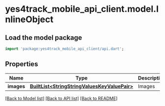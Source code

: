 # yes4track_mobile_api_client.model.InlineObject

## Load the model package
```dart
import 'package:yes4track_mobile_api_client/api.dart';
```

## Properties
Name | Type | Description | Notes
------------ | ------------- | ------------- | -------------
**images** | [**BuiltList&lt;StringStringValuesKeyValuePair&gt;**](StringStringValuesKeyValuePair.md) | Images | [optional] 

[[Back to Model list]](../README.md#documentation-for-models) [[Back to API list]](../README.md#documentation-for-api-endpoints) [[Back to README]](../README.md)


